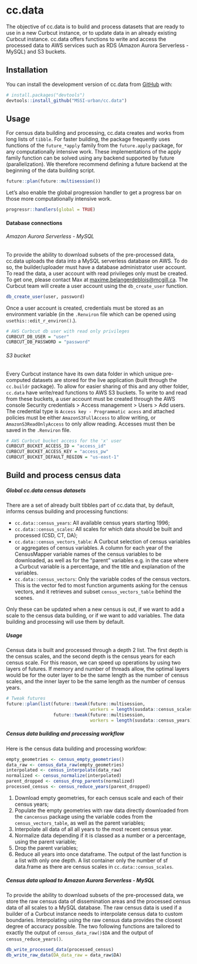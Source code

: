 
<!-- README.md is generated from README.Rmd. Please edit that file -->

# cc.data

<!-- badges: start -->
<!-- badges: end -->

The objective of cc.data is to build and process datasets that are ready
to use in a new Curbcut instance, or to update data in an already
existing Curbcut instance. cc.data offers functions to write and access
the processed data to AWS services such as RDS (Amazon Aurora
Serverless - MySQL) and S3 buckets.

## Installation

You can install the development version of cc.data from
[GitHub](https://github.com/) with:

``` r
# install.packages("devtools")
devtools::install_github("MSSI-urban/cc.data")
```

## Usage

For census data building and processing, cc.data creates and works from
long lists of `tibble`. For faster building, the package frequently uses
functions of the `future_*apply` family from the `future.apply` package,
for any computationally intensive work. These implementations of the
apply family function can be solved using any backend supported by
future (parallelization). We therefore recommend defining a future
backend at the beginning of the data building script.

``` r
future::plan(future::multisession())
```

Let’s also enable the global progression handler to get a progress bar
on those more computationally intensive work.

``` r
progressr::handlers(global = TRUE)
```

#### Database connections

###### Amazon Aurora Serverless - MySQL

To provide the ability to download subsets of the pre-processed data,
cc.data uploads the data into a MySQL serverless database on AWS. To do
so, the builder/uploader must have a database administrator user
account. To read the data, a user account with read privileges only must
be created. To get one, please contact Max at
<maxime.belangerdeblois@mcgill.ca>. The Curbcut team will create a user
account using the `db_create_user` function.

``` r
db_create_user(user, password)
```

Once a user account is created, credentials must be stored as an
environment variable (in the `.Renviron` file which can be opened using
`usethis::edit_r_environ()`.).

``` r
# AWS Curbcut db user with read only privileges
CURBCUT_DB_USER = "user"
CURBCUT_DB_PASSWORD = "password"
```

###### S3 bucket

Every Curbcut instance have its own data folder in which unique
pre-computed datasets are stored for the live application (built through
the `cc.buildr` package). To allow for easier sharing of this and any
other folder, `cc.data` have write/read functions to AWS S3 buckets. To
write to and read from these buckets, a user account must be created
through the AWS console Security credentials \> Access management \>
Users \> Add users. The credential type is
`Access key - Programmatic acess` and attached policies must be either
`AmazonS3FullAccess` to allow writing, or `AmazonS3ReadOnlyAccess` to
only allow reading. Accesses must then be saved in the `.Renviron` file.

``` r
# AWS Curbcut bucket access for the 'x' user
CURBCUT_BUCKET_ACCESS_ID = "access_id"
CURBCUT_BUCKET_ACCESS_KEY = "access_pw"
CURBCUT_BUCKET_DEFAULT_REGION = "us-east-1"
```

## Build and process census data

##### Global cc.data census datasets

There are a set of already built tibbles part of cc.data that, by
default, informs census building and processing functions:

- `cc.data::census_years`: All available census years starting 1996;
- `cc.data::census_scales`: All scales for which data should be built
  and processed (CSD, CT, DA);
- `cc.data::census_vectors_table`: A Curbcut selection of census
  variables or aggregates of census variables. A column for each year of
  the CensusMapper variable names of the census variables to be
  downloaded, as well as for the “parent” variables e.g. in the case
  where a Curbcut variable is a percentage, and the title and
  explanation of the variables.
- `cc.data::census_vectors`: Only the variable codes of the census
  vectors. This is the vector fed to most function arguments asking for
  the census vectors, and it retrieves and subset `census_vectors_table`
  behind the scenes.

Only these can be updated when a new census is out, if we want to add a
scale to the census data building, or if we want to add variables. The
data building and processing will use them by default.

##### Usage

Census data is built and processed through a depth 2 list. The first
depth is the census scales, and the second depth is the census years for
each census scale. For this reason, we can speed up operations by using
two layers of futures. If memory and number of threads allow, the
optimal layers would be for the outer layer to be the same length as the
number of census scales, and the inner layer to be the same length as
the number of census years.

``` r
# Tweak futures
future::plan(list(future::tweak(future::multisession,
                                workers = length(susdata::census_scales)),
                  future::tweak(future::multisession,
                                workers = length(susdata::census_years))))
```

##### Census data building and processing workflow

Here is the census data building and processing workfow:

``` r
empty_geometries <- census_empty_geometries()
data_raw <- census_data_raw(empty_geometries)
interpolated <- census_interpolate(data_raw)
normalized <- census_normalize(interpolated)
parent_dropped <- census_drop_parents(normalized)
processed_census <- census_reduce_years(parent_dropped)
```

1.  Download empty geometries, for each census scale and each of their
    census years;
2.  Populate the empty geometries with raw data directly downloaded from
    the `cancensus` package using the variable codes from the
    `census_vectors_table`, as well as the parent variables;
3.  Interpolate all data of all all years to the most recent census
    year.
4.  Normalize data depending if it is classed as a number or a
    percentage, using the parent variable;
5.  Drop the parent variables;
6.  Reduce all years into once dataframe. The output of the last
    function is a list with only one depth. A list container only the
    number of sf data.frame as there are census scales in
    `cc.data::census_scales`.

##### Census data upload to Amazon Aurora Serverless - MySQL

To provide the ability to download subsets of the pre-processed data, we
store the raw census data of dissemination areas and the processed
census data of all scales to a MySQL database. The raw census data is
used if a builder of a Curbcut instance needs to interpolate census data
to custom boundaries. Interpolating using the raw census data provides
the closest degree of accuracy possible. The two following functions are
tailored to exactly the output of `census_data_raw()$DA` and the output
of `census_reduce_years()`.

``` r
db_write_processed_data(processed_census)
db_write_raw_data(DA_data_raw = data_raw$DA)
```
